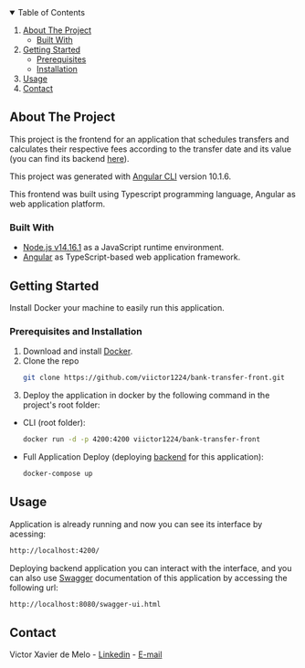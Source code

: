 <!-- TABLE OF CONTENTS -->
<details open="open">
  <summary>Table of Contents</summary>
  <ol>
    <li>
      <a href="#about-the-project">About The Project</a>
      <ul>
        <li><a href="#built-with">Built With</a></li>
      </ul>
    </li>
    <li>
      <a href="#getting-started">Getting Started</a>
      <ul>
        <li><a href="#prerequisites">Prerequisites</a></li>
        <li><a href="#installation">Installation</a></li>
      </ul>
    </li>
    <li><a href="#usage">Usage</a></li>
    <li><a href="#contact">Contact</a></li>
  </ol>
</details>



<!-- ABOUT THE PROJECT -->
## About The Project

This project is the frontend for an application that schedules transfers and calculates their respective fees according to the transfer date and its value (you can find its backend [here](https://github.com/viictor1224/bank-transfer-scheduler)).

This project was generated with [Angular CLI](https://github.com/angular/angular-cli) version 10.1.6.

This frontend was built using Typescript programming language, Angular as web application platform.

### Built With

* [Node.js v14.16.1](https://nodejs.org/pt-br/) as a JavaScript runtime environment.
* [Angular](https://angular.io/cli) as TypeScript-based web application framework.


<!-- GETTING STARTED -->
## Getting Started

Install Docker your machine to easily run this application.

### Prerequisites and Installation


1. Download and install [Docker](https://www.docker.com/).
2. Clone the repo
   ```sh
   git clone https://github.com/viictor1224/bank-transfer-front.git
   ```
3. Deploy the application in docker by the following command in the project's root folder:
* CLI (root folder):
  ```sh
  docker run -d -p 4200:4200 viictor1224/bank-transfer-front
  ```

* Full Application Deploy (deploying [backend](https://github.com/viictor1224/bank-transfer-scheduler) for this application):
  ```sh
  docker-compose up
  ```


<!-- USAGE EXAMPLES -->
## Usage

Application is already running and now you can see its interface by acessing:
  ```sh
http://localhost:4200/
  ```

Deploying backend application you can interact with the interface, and you can also use [Swagger](https://swagger.io/) documentation of this application by accessing the following url:
  ```sh
http://localhost:8080/swagger-ui.html
  ```

<!-- CONTACT -->
## Contact

Victor Xavier de Melo - [Linkedin](https://www.linkedin.com/in/victor-xavier-388855164/) - [E-mail](victorxm1@gmail.com)
